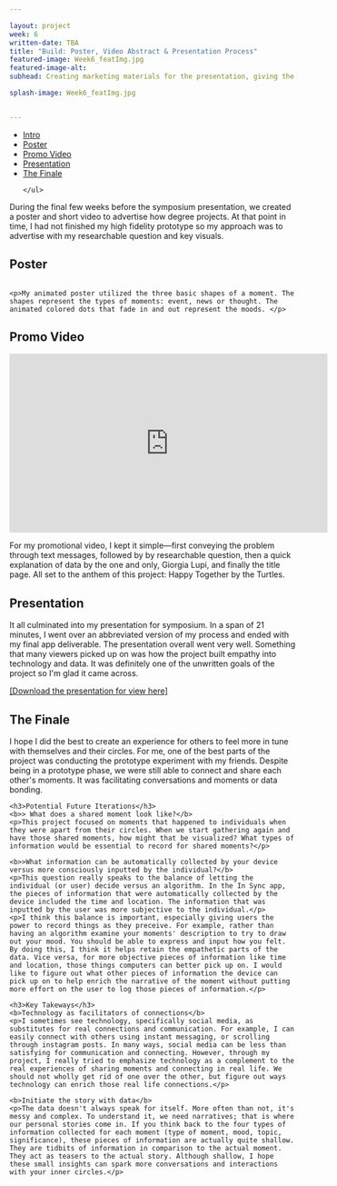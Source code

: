 ```yaml
---

layout: project
week: 6
written-date: TBA
title: "Build: Poster, Video Abstract & Presentation Process"
featured-image: Week6_featImg.jpg
featured-image-alt: 
subhead: Creating marketing materials for the presentation, giving the presentation at symposium, and reflecting on Data Bonds

splash-image: Week6_featImg.jpg


---
```


<nav class="article-nav">
    <ul class="sidebar-info">
        <li><a class="scroll-link" href="#one" data-element-id="one">Intro</a></li>
        <li><a class="scroll-link" href="#two" data-element-id="two">Poster</a></li>
        <li><a class="scroll-link" href="#three" data-element-id="three">Promo Video</a></li>
        <li><a class="scroll-link" href="#four" data-element-id="four">Presentation</a></li>
        <li><a class="scroll-link" href="#five" data-element-id="five">The Finale</a></li>
        
    </ul>
</nav>

<div class="article-content">

<section id="one" class="section">
    <p>During the final few weeks before the symposium presentation, we created a poster and short video to advertise how degree projects. At that point in time, I had not finished my high fidelity prototype so my approach was to advertise with my researchable question and key visuals.</p>
</section>

<section id="two" class="section">
    <h2 class="article">Poster</h2>
    <img src="{{ site.baseurl }}/assets/images/Week6/DP-poster-animated.gif" alt=""/>
    
    <p>My animated poster utilized the three basic shapes of a moment. The shapes represent the types of moments: event, news or thought. The animated colored dots that fade in and out represent the moods. </p>
</section>

<section id="three" class="section">
    <h2 class="article">Promo Video</h2>
<iframe width="560" height="315" src="https://www.youtube.com/embed/5Uz0MXCOmb8" title="YouTube video player" frameborder="0" allow="accelerometer; autoplay; clipboard-write; encrypted-media; gyroscope; picture-in-picture" allowfullscreen></iframe>
    <p>For my promotional video, I kept it simple—first conveying the problem through text messages, followed by by researchable question, then a quick explanation of data by the one and only, Giorgia Lupi, and finally the title page. All set to the anthem of this project: Happy Together by the Turtles.</p>
</section>

<section id="four" class="section">
    <h2 class="article">Presentation</h2>
    <p>It all culminated into my presentation for symposium. In a span of 21 minutes, I went over an abbreviated version of my process and ended with my final app deliverable. The presentation overall went very well. Something that many viewers picked up on was how the project built empathy into technology and data. It was definitely one of the unwritten goals of the project so I'm glad it came across. </p>
    <a href="https://drive.google.com/file/d/1XnXdu41CkdsiCcXAeSde_NSW6P-Jgodi/view?usp=sharing">[Download the presentation for view here]</a>
</section>

<section id="five" class="section">
    <h2 class="article">The Finale</h2>
    <p>I hope I did the best to create an experience for others to feel more in tune with themselves and their circles. For me, one of the best parts of the project was conducting the prototype experiment with my friends. Despite being in a prototype phase, we were still able to connect and share each other's moments. It was facilitating conversations and moments or data bonding.</p>
    
    <h3>Potential Future Iterations</h3>
    <b>> What does a shared moment look like?</b>
    <p>This project focused on moments that happened to individuals when they were apart from their circles. When we start gathering again and have those shared moments, how might that be visualized? What types of information would be essential to record for shared moments?</p>
    
    <b>>What information can be automatically collected by your device versus more consciously inputted by the individual?</b>
    <p>This question really speaks to the balance of letting the individual (or user) decide versus an algorithm. In the In Sync app, the pieces of information that were automatically collected by the device included the time and location. The information that was inputted by the user was more subjective to the individual.</p>
    <p>I think this balance is important, especially giving users the power to record things as they preceive. For example, rather than having an algorithm examine your moments' description to try to draw out your mood. You should be able to express and input how you felt. By doing this, I think it helps retain the empathetic parts of the data. Vice versa, for more objective pieces of information like time and location, those things computers can better pick up on. I would like to figure out what other pieces of information the device can pick up on to help enrich the narrative of the moment without putting more effort on the user to log those pieces of information.</p>
    
    <h3>Key Takeways</h3>
    <b>Technology as facilitators of connections</b>
    <p>I sometimes see technology, specifically social media, as substitutes for real connections and communication. For example, I can easily connect with others using instant messaging, or scrolling through instagram posts. In many ways, social media can be less than satisfying for communication and connecting. However, through my project, I really tried to emphasize technology as a complement to the real experiences of sharing moments and connecting in real life. We should not wholly get rid of one over the other, but figure out ways technology can enrich those real life connections.</p>
    
    <b>Initiate the story with data</b>
    <p>The data doesn't always speak for itself. More often than not, it's messy and complex. To understand it, we need narratives; that is where our personal stories come in. If you think back to the four types of information collected for each moment (type of moment, mood, topic, significance), these pieces of information are actually quite shallow. They are tidbits of information in comparison to the actual moment. They act as teasers to the actual story. Although shallow, I hope these small insights can spark more conversations and interactions with your inner circles.</p>
    
</section>

</div>